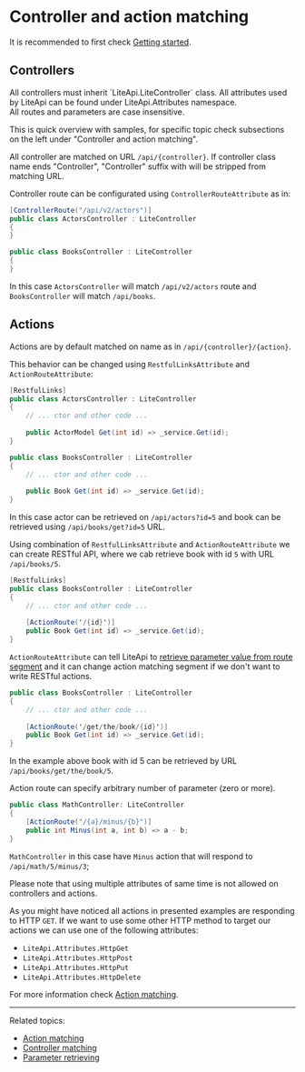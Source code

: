 ﻿---
Author: stanac
CreatedDate: 2017-04-15
Title: Controller and action matching
RenderTitle: false
IsHtml: false
Id: controller-and-action-matching
---

# Controller and action matching

It is recommended to first check [Getting started](/#/docs/getting-started).

## Controllers

<div class="alert alert-warning">
All controllers must inherit `LiteApi.LiteController` class. All attributes used by LiteApi can be found under LiteApi.Attributes namespace.
</div>

<div class="alert alert-info">
All routes and parameters are case insensitive.
</div>

This is quick overview with samples, for specific topic check subsections on the left under "Controller and action matching".

All controller are matched on URL `/api/{controller}`. If controller class name ends "Controller", "Controller" suffix with will be stripped from matching URL.

Controller route can be configurated using `ControllerRouteAttribute` as in:

```csharp
[ControllerRoute("/api/v2/actors")] 
public class ActorsController : LiteController
{
}

public class BooksController : LiteController
{
}
```

In this case `ActorsController` will match `/api/v2/actors` route and `BooksController` 
will match `/api/books`.

## Actions

Actions are by default matched on name as in `/api/{controller}/{action}`.

This behavior can be changed using `RestfulLinksAttribute` and `ActionRouteAttribute`:

```csharp
[RestfulLinks] 
public class ActorsController : LiteController
{
    // ... ctor and other code ...
    
    public ActorModel Get(int id) => _service.Get(id);
}

public class BooksController : LiteController
{
    // ... ctor and other code ...
    
    public Book Get(int id) => _service.Get(id);
}
```

In this case actor can be retrieved on `/api/actors?id=5` and book can be retrieved using 
`/api/books/get?id=5` URL.

Using combination of `RestfulLinksAttribute` and `ActionRouteAttribute` we can create
RESTful API, where we cab retrieve book with id `5` with URL `/api/books/5`.

```csharp
[RestfulLinks]
public class BooksController : LiteController
{
    // ... ctor and other code ...
    
    [ActionRoute('/{id}')]
    public Book Get(int id) => _service.Get(id);
}
```

`ActionRouteAttribute` can tell LiteApi to [retrieve parameter value from route segment](/#/docs/parameter-retrieving-from-route-segment) and it can change action matching segment if we don't want to write RESTful actions.

```csharp
public class BooksController : LiteController
{
    // ... ctor and other code ...
    
    [ActionRoute('/get/the/book/{id}')]
    public Book Get(int id) => _service.Get(id);
}
```

In the example above book with id 5 can be retrieved by URL `/api/books/get/the/book/5`.

Action route can specify arbitrary number of parameter (zero or more).

```csharp
public class MathController: LiteController
{
    [ActionRoute("/{a}/minus/{b}")]
    public int Minus(int a, int b) => a - b;
}
```

`MathController` in this case have `Minus` action that will respond to `/api/math/5/minus/3`;

<div class="alert alert-info">
Please note that using multiple attributes of same time is not allowed on controllers and actions.
</div>

As you might have noticed all actions in presented examples are responding to HTTP `GET`.
If we want to use some other HTTP method to target our actions we can use one of the following
attributes:
- `LiteApi.Attributes.HttpGet`
- `LiteApi.Attributes.HttpPost`
- `LiteApi.Attributes.HttpPut`
- `LiteApi.Attributes.HttpDelete`

For more information check [Action matching](/#/docs/action-matching).

<hr/>

Related topics:
- [Action matching](/#/docs/action-matching)
- [Controller matching](/#/docs/controller-matching)
- [Parameter retrieving](/#/docs/parameter-retrieving)